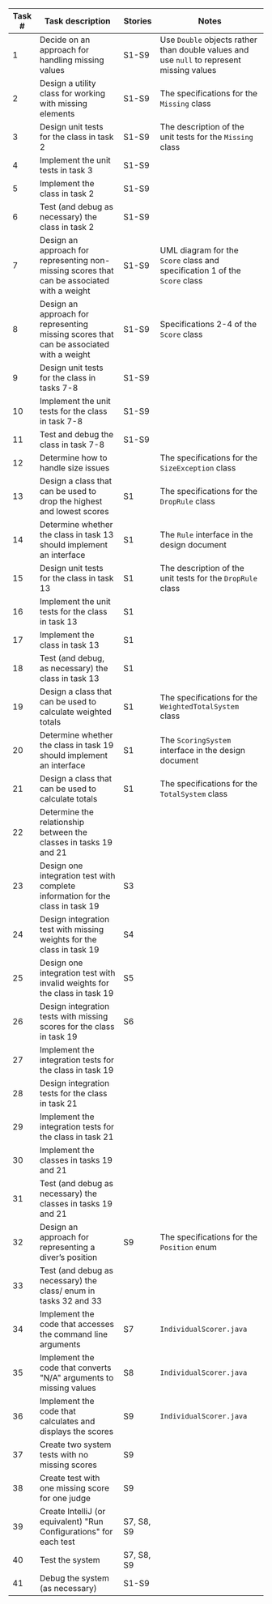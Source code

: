 | Task # | Task description                                             | Stories    | Notes                                                        |
| ------ | ------------------------------------------------------------ | ---------- | ------------------------------------------------------------ |
| 1      | Decide on an approach for handling missing values            | S1-S9      | Use `Double` objects rather than double values and use `null` to represent missing values |
| 2      | Design a utility class for working with missing elements     | S1-S9      | The specifications for the `Missing` class                   |
| 3      | Design unit tests for the class in task 2                    | S1-S9      | The description of the unit tests for the `Missing` class    |
| 4      | Implement the unit tests in task 3                           | S1-S9      |                                                              |
| 5      | Implement the class in task 2                                | S1-S9      |                                                              |
| 6      | Test (and debug as necessary) the class in task 2            | S1-S9      |                                                              |
| 7      | Design an approach for representing non-missing scores that can be associated with a weight | S1-S9      | UML diagram for the `Score` class and specification 1 of the `Score` class |
| 8      | Design an approach for representing missing scores that can be associated with a weight | S1-S9      | Specifications 2-4 of the `Score` class                      |
| 9      | Design unit tests for the class in tasks 7-8                 | S1-S9      |                                                              |
| 10     | Implement the unit tests for the class in task 7-8           | S1-S9      |                                                              |
| 11     | Test and debug the class in task 7-8                         | S1-S9      |                                                              |
| 12     | Determine how to handle size issues                          |            | The specifications for the `SizeException` class             |
| 13     | Design a class that can be used to drop the highest and lowest scores | S1         | The specifications for the `DropRule` class                  |
| 14     | Determine whether the class in task 13 should implement an interface | S1         | The `Rule` interface in the design document                  |
| 15     | Design unit tests for the class in task 13                   | S1         | The description of the unit tests for the `DropRule` class   |
| 16     | Implement the unit tests for the class in task 13            | S1         |                                                              |
| 17     | Implement the class in task 13                               | S1         |                                                              |
| 18     | Test (and debug, as necessary) the class in task 13          | S1         |                                                              |
| 19     | Design a class that can be used to calculate weighted totals | S1         | The specifications for the `WeightedTotalSystem` class       |
| 20     | Determine whether the class in task 19 should implement an interface | S1         | The `ScoringSystem` interface in the design document         |
| 21     | Design a class that can be used to calculate totals          | S1         | The specifications for the `TotalSystem` class               |
| 22     | Determine the relationship between the classes in tasks 19 and 21 |            |                                                              |
| 23     | Design one integration test with complete information for the class in task 19 | S3         |                                                              |
| 24     | Design integration test with missing weights for the class in task 19 | S4         |                                                              |
| 25     | Design one integration test with invalid weights for the class in task 19 | S5         |                                                              |
| 26     | Design integration tests with missing scores for the class in task 19 | S6         |                                                              |
| 27     | Implement the integration tests for the class in task 19     |            |                                                              |
| 28     | Design integration tests for the class in task 21            |            |                                                              |
| 29     | Implement the integration tests for the class in task 21     |            |                                                              |
| 30     | Implement the classes in tasks 19 and 21                     |            |                                                              |
| 31     | Test (and debug as necessary) the classes in tasks 19 and 21 |            |                                                              |
| 32     | Design an approach for representing a diver’s position       | S9         | The specifications for the `Position` enum                   |
| 33     | Test (and debug as necessary) the class/ enum in tasks 32 and 33 |            |                                                              |
| 34     | Implement the code that accesses the command line arguments  | S7         | `IndividualScorer.java`                                      |
| 35     | Implement the code that converts "N/A" arguments to missing values | S8         | `IndividualScorer.java`                                      |
| 36     | Implement the code that calculates and displays the scores   | S9         | `IndividualScorer.java`                                      |
| 37     | Create two system tests with no missing scores               | S9         |                                                              |
| 38     | Create test with one missing score for one judge             | S9         |                                                              |
| 39     | Create IntelliJ (or equivalent) "Run Configurations" for each test | S7, S8, S9 |                                                              |
| 40     | Test the system                                              | S7, S8, S9 |                                                              |
| 41     | Debug the system (as necessary)                              | S1-S9      |                                                              |

